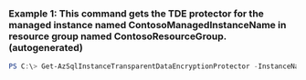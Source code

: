 ### Example 1: This command gets the TDE protector for the managed instance named ContosoManagedInstanceName in resource group named ContosoResourceGroup. (autogenerated)
```powershell
PS C:\> Get-AzSqlInstanceTransparentDataEncryptionProtector -InstanceName ContosoManagedInstanceName -ResourceGroupName ContosoResourceGroup
```

